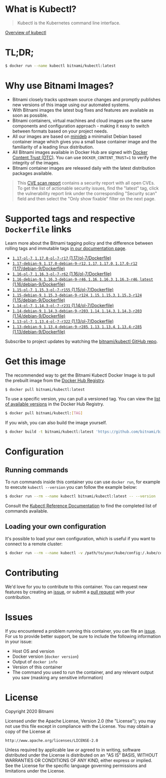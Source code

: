 
# What is Kubectl?

> Kubectl is the Kubernetes command line interface.

[Overview of kubectl](https://kubernetes.io/docs/reference/kubectl/overview/)

# TL;DR;

```bash
$ docker run --name kubectl bitnami/kubectl:latest
```

# Why use Bitnami Images?

* Bitnami closely tracks upstream source changes and promptly publishes new versions of this image using our automated systems.
* With Bitnami images the latest bug fixes and features are available as soon as possible.
* Bitnami containers, virtual machines and cloud images use the same components and configuration approach - making it easy to switch between formats based on your project needs.
* All our images are based on [minideb](https://github.com/bitnami/minideb) a minimalist Debian based container image which gives you a small base container image and the familiarity of a leading linux distribution.
* All Bitnami images available in Docker Hub are signed with [Docker Content Trust (DTC)](https://docs.docker.com/engine/security/trust/content_trust/). You can use `DOCKER_CONTENT_TRUST=1` to verify the integrity of the images.
* Bitnami container images are released daily with the latest distribution packages available.


> This [CVE scan report](https://quay.io/repository/bitnami/kubectl?tab=tags) contains a security report with all open CVEs. To get the list of actionable security issues, find the "latest" tag, click the vulnerability report link under the corresponding "Security scan" field and then select the "Only show fixable" filter on the next page.

# Supported tags and respective `Dockerfile` links

Learn more about the Bitnami tagging policy and the difference between rolling tags and immutable tags [in our documentation page](https://docs.bitnami.com/containers/how-to/understand-rolling-tags-containers/).


* [`1.17-ol-7`, `1.17.0-ol-7-r17` (1.17/ol-7/Dockerfile)](https://github.com/bitnami/bitnami-docker-kubectl/blob/1.17.0-ol-7-r17/1.17/ol-7/Dockerfile)
* [`1.17-debian-9`, `1.17.0-debian-9-r12`, `1.17`, `1.17.0`, `1.17.0-r12` (1.17/debian-9/Dockerfile)](https://github.com/bitnami/bitnami-docker-kubectl/blob/1.17.0-debian-9-r12/1.17/debian-9/Dockerfile)
* [`1.16-ol-7`, `1.16.3-ol-7-r62` (1.16/ol-7/Dockerfile)](https://github.com/bitnami/bitnami-docker-kubectl/blob/1.16.3-ol-7-r62/1.16/ol-7/Dockerfile)
* [`1.16-debian-9`, `1.16.3-debian-9-r46`, `1.16`, `1.16.3`, `1.16.3-r46`, `latest` (1.16/debian-9/Dockerfile)](https://github.com/bitnami/bitnami-docker-kubectl/blob/1.16.3-debian-9-r46/1.16/debian-9/Dockerfile)
* [`1.15-ol-7`, `1.15.3-ol-7-r155` (1.15/ol-7/Dockerfile)](https://github.com/bitnami/bitnami-docker-kubectl/blob/1.15.3-ol-7-r155/1.15/ol-7/Dockerfile)
* [`1.15-debian-9`, `1.15.3-debian-9-r124`, `1.15`, `1.15.3`, `1.15.3-r124` (1.15/debian-9/Dockerfile)](https://github.com/bitnami/bitnami-docker-kubectl/blob/1.15.3-debian-9-r124/1.15/debian-9/Dockerfile)
* [`1.14-ol-7`, `1.14.3-ol-7-r231` (1.14/ol-7/Dockerfile)](https://github.com/bitnami/bitnami-docker-kubectl/blob/1.14.3-ol-7-r231/1.14/ol-7/Dockerfile)
* [`1.14-debian-9`, `1.14.3-debian-9-r203`, `1.14`, `1.14.3`, `1.14.3-r203` (1.14/debian-9/Dockerfile)](https://github.com/bitnami/bitnami-docker-kubectl/blob/1.14.3-debian-9-r203/1.14/debian-9/Dockerfile)
* [`1.13-ol-7`, `1.13.4-ol-7-r322` (1.13/ol-7/Dockerfile)](https://github.com/bitnami/bitnami-docker-kubectl/blob/1.13.4-ol-7-r322/1.13/ol-7/Dockerfile)
* [`1.13-debian-9`, `1.13.4-debian-9-r285`, `1.13`, `1.13.4`, `1.13.4-r285` (1.13/debian-9/Dockerfile)](https://github.com/bitnami/bitnami-docker-kubectl/blob/1.13.4-debian-9-r285/1.13/debian-9/Dockerfile)

Subscribe to project updates by watching the [bitnami/kubectl GitHub repo](https://github.com/bitnami/bitnami-docker-kubectl).

# Get this image

The recommended way to get the Bitnami Kubectl Docker Image is to pull the prebuilt image from the [Docker Hub Registry](https://hub.docker.com/r/bitnami/kubectl).

```bash
$ docker pull bitnami/kubectl:latest
```

To use a specific version, you can pull a versioned tag. You can view the [list of available versions](https://hub.docker.com/r/bitnami/kubectl/tags/) in the Docker Hub Registry.

```bash
$ docker pull bitnami/kubectl:[TAG]
```

If you wish, you can also build the image yourself.

```bash
$ docker build -t bitnami/kubectl:latest 'https://github.com/bitnami/bitnami-docker-kubectl.git#master:1.16/debian-9'
```

# Configuration

## Running commands

To run commands inside this container you can use `docker run`, for example to execute `kubectl --version` you can follow the example below:

```bash
$ docker run --rm --name kubectl bitnami/kubectl:latest -- --version
```

Consult the [Kubectl Reference Documentation](https://kubernetes.io/docs/reference/generated/kubectl/kubectl-commands) to find the completed list of commands available.

## Loading your own configuration

It's possible to load your own configuration, which is useful if you want to connect to a remote cluster:

```bash
$ docker run --rm --name kubectl -v /path/to/your/kube/config:/.kube/config bitnami/kubectl:latest
```

# Contributing

We'd love for you to contribute to this container. You can request new features by creating an [issue](https://github.com/bitnami/bitnami-docker-kubectl/issues), or submit a [pull request](https://github.com/bitnami/bitnami-docker-kubectl/pulls) with your contribution.

# Issues

If you encountered a problem running this container, you can file an [issue](https://github.com/bitnami/bitnami-docker-kubectl/issues). For us to provide better support, be sure to include the following information in your issue:

- Host OS and version
- Docker version (`docker version`)
- Output of `docker info`
- Version of this container
- The command you used to run the container, and any relevant output you saw (masking any sensitive information)

# License

Copyright 2020 Bitnami

Licensed under the Apache License, Version 2.0 (the "License");
you may not use this file except in compliance with the License.
You may obtain a copy of the License at

    http://www.apache.org/licenses/LICENSE-2.0

Unless required by applicable law or agreed to in writing, software
distributed under the License is distributed on an "AS IS" BASIS,
WITHOUT WARRANTIES OR CONDITIONS OF ANY KIND, either express or implied.
See the License for the specific language governing permissions and
limitations under the License.
